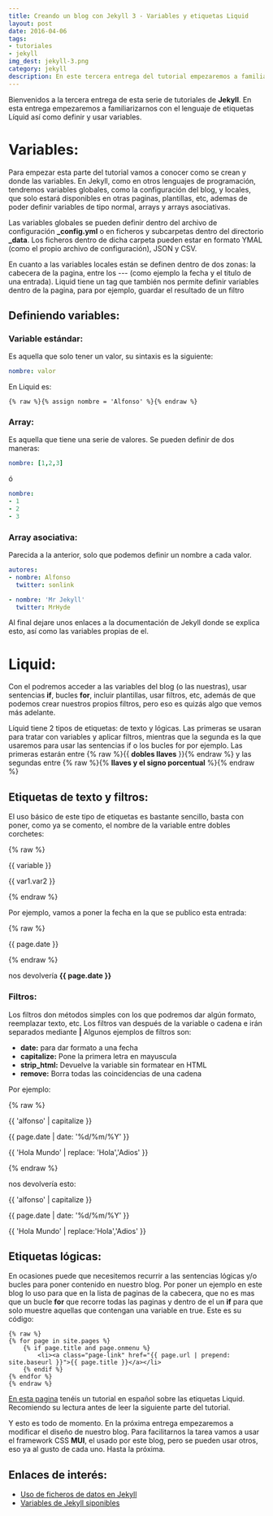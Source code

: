 ```yaml
---
title: Creando un blog con Jekyll 3 - Variables y etiquetas Liquid
layout: post
date: 2016-04-06
tags:
- tutoriales
- jekyll
img_dest: jekyll-3.png
category: jekyll
description: En este tercera entrega del tutorial empezaremos a familiarizarlos con el lenguaje de etiquetas Liquid el cual es necesario para trabajar con las plantillas
---
```


Bienvenidos a la tercera entrega de esta serie de tutoriales de **Jekyll**. En esta entrega empezaremos a familiarizarnos con el lenguaje de etiquetas Líquid así como definir y usar variables.

# Variables:

Para empezar esta parte del tutorial vamos a conocer como se crean y donde las variables. En Jekyll, como en otros lenguajes de programación, tendremos variables globales, como la configuración del blog, y locales, que solo estará disponibles en otras paginas, plantillas, etc, ademas de poder definir variables de tipo normal, arrays y arrays asociativas.

Las variables globales se pueden definir dentro del archivo de configuración **_config.yml** o en ficheros y subcarpetas dentro del directorio **_data**. Los ficheros dentro de dicha carpeta pueden estar en formato YMAL (como el propio archivo de configuración), JSON y CSV.

En cuanto a las variables locales están se definen dentro de dos zonas: la cabecera de la pagina, entre los --- (como ejemplo la fecha y el titulo de una entrada). Liquid tiene un tag que también nos permite definir variables dentro de la pagina, para por ejemplo, guardar el resultado de un filtro
## Definiendo variables:

### Variable estándar:
Es aquella que solo tener un valor, su sintaxis es la siguiente:

```yml
nombre: valor
```

En Liquid es:

```text
{% raw %}{% assign nombre = 'Alfonso' %}{% endraw %}

```

### Array:
Es aquella que tiene una serie de valores. Se pueden definir de dos maneras:

```yml
nombre: [1,2,3]
```
ó

```yml
nombre:
- 1
- 2
- 3
```

### Array asociativa:

Parecida a la anterior, solo que podemos definir un nombre a cada valor.

```yml
autores:
- nombre: Alfonso
  twitter: sonlink

- nombre: 'Mr Jekyll'
  twitter: MrHyde
```

Al final dejare unos enlaces a la documentación de Jekyll donde se explica esto, así como las variables propias de el.

# Liquid:
Con el podremos acceder a las variables del blog (o las nuestras), usar sentencias **if**, bucles **for**, incluir plantillas, usar filtros, etc, además de que podemos crear nuestros propios filtros, pero eso es quizás algo que vemos más adelante.

Líquid tiene 2 tipos de etiquetas: de texto y lógicas. Las primeras se usaran para tratar con variables y aplicar filtros, mientras que la segunda es la que usaremos para usar las sentencias if o los bucles for por ejemplo. Las primeras estarán entre {% raw %}{{ **dobles llaves** }}{% endraw %} y las segundas entre {% raw %}{% **llaves y el signo porcentual** %}{% endraw %}

## Etiquetas de texto y filtros:

El uso básico de este tipo de etiquetas es bastante sencillo, basta con poner, como ya se comento, el nombre de la variable entre dobles corchetes:

{% raw %}

{{ variable }}

{{ var1.var2 }}

{% endraw %}

Por ejemplo, vamos a poner la fecha en la que se publico esta entrada:

{% raw %}

{{ page.date }}

{% endraw %}

nos devolvería **{{ page.date }}**

### Filtros:

Los filtros don métodos simples con los que podremos dar algún formato, reemplazar texto, etc.
Los filtros van después de la variable o cadena e irán separados mediante **|**
Algunos ejemplos de filtros son:

* **date:** para dar formato a una fecha
* **capitalize:** Pone la primera letra en mayuscula
* **strip_html:** Devuelve la variable sin formatear en HTML
* **remove:** Borra todas las coincidencias de una cadena

Por ejemplo:

{% raw %}

{{ 'alfonso'  \| capitalize }}

{{ page.date \| date: '%d/%m/%Y' }}

{{ 'Hola Mundo' \| replace: 'Hola','Adios' }}

{% endraw %}

nos devolvería esto:

{{ 'alfonso' | capitalize }}

{{ page.date | date: '%d/%m/%Y' }}

{{ 'Hola Mundo' | replace:'Hola','Adios' }}

## Etiquetas lógicas:

En ocasiones puede que necesitemos recurrir a las sentencias lógicas y/o bucles para poner contenido en nuestro blog. Por poner un ejemplo en este blog lo uso para que en la lista de paginas de la cabecera, que no es mas que un bucle **for** que recorre todas las paginas y dentro de el un **if** para que solo muestre aquellas que contengan una variable en true. Este es su código:

```text
{% raw %}
{% for page in site.pages %}
	{% if page.title and page.onmenu %}
		<li><a class="page-link" href="{{ page.url | prepend: site.baseurl }}">{{ page.title }}</a></li>
	{% endif %}
{% endfor %}
{% endraw %}
```

[En esta pagina](https://github.com/Shopify/liquid/wiki/ES-Liquid-para-dise%C3%B1adores) tenéis un tutorial en español sobre las etiquetas Liquid. Recomiendo su lectura antes de leer la siguiente parte del tutorial.

Y esto es todo de momento. En la próxima entrega empezaremos a modificar el diseño de nuestro blog. Para facilitarnos la tarea vamos a usar el framework CSS **MUI**, el usado por este blog, pero se pueden usar otros, eso ya al gusto de cada uno. Hasta la próxima.

## Enlaces de interés:

* [Uso de ficheros de datos en Jekyll](https://jekyllrb.com/docs/datafiles/)
* [Variables de Jekyll siponibles](https://jekyllrb.com/docs/variables/)

